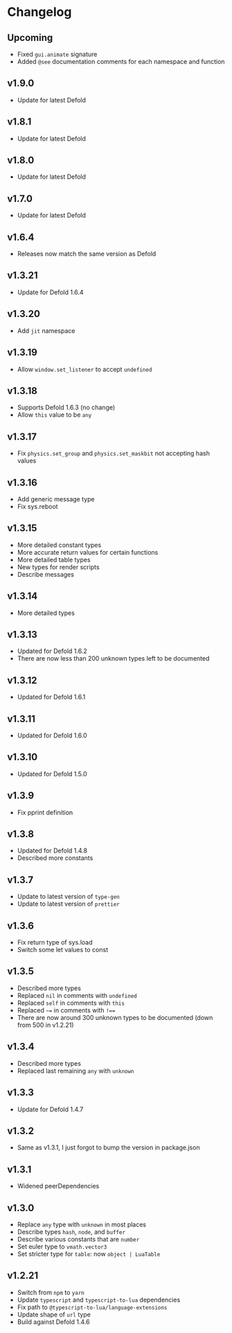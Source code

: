 # Changelog

## Upcoming

- Fixed `gui.animate` signature
- Added `@see` documentation comments for each namespace and function

## v1.9.0

- Update for latest Defold

## v1.8.1

- Update for latest Defold

## v1.8.0

- Update for latest Defold

## v1.7.0

- Update for latest Defold

## v1.6.4

- Releases now match the same version as Defold

## v1.3.21

- Update for Defold 1.6.4

## v1.3.20

- Add `jit` namespace

## v1.3.19

- Allow `window.set_listener` to accept `undefined`

## v1.3.18

- Supports Defold 1.6.3 (no change)
- Allow `this` value to be `any`

## v1.3.17

- Fix `physics.set_group` and `physics.set_maskbit` not accepting hash values

## v1.3.16

- Add generic message type
- Fix sys.reboot

## v1.3.15

- More detailed constant types
- More accurate return values for certain functions
- More detailed table types
- New types for render scripts
- Describe messages

## v1.3.14

- More detailed types

## v1.3.13

- Updated for Defold 1.6.2
- There are now less than 200 unknown types left to be documented

## v1.3.12

- Updated for Defold 1.6.1

## v1.3.11

- Updated for Defold 1.6.0

## v1.3.10

- Updated for Defold 1.5.0

## v1.3.9

- Fix pprint definition

## v1.3.8

- Updated for Defold 1.4.8
- Described more constants

## v1.3.7

- Update to latest version of `type-gen`
- Update to latest version of `prettier`

## v1.3.6

- Fix return type of sys.load
- Switch some let values to const

## v1.3.5

- Described more types
- Replaced `nil` in comments with `undefined`
- Replaced `self` in comments with `this`
- Replaced `~=` in comments with `!==`
- There are now around 300 unknown types to be documented (down from 500 in v1.2.21)

## v1.3.4

- Described more types
- Replaced last remaining `any` with `unknown`

## v1.3.3

- Update for Defold 1.4.7

## v1.3.2

- Same as v1.3.1, I just forgot to bump the version in package.json

## v1.3.1

- Widened peerDependencies

## v1.3.0

- Replace `any` type with `unknown` in most places
- Describe types `hash`, `node`, and `buffer`
- Describe various constants that are `number`
- Set euler type to `vmath.vector3`
- Set stricter type for `table`: now `object | LuaTable`

## v1.2.21

- Switch from `npm` to `yarn`
- Update `typescript` and `typescript-to-lua` dependencies
- Fix path to `@typescript-to-lua/language-extensions`
- Update shape of `url` type
- Build against Defold 1.4.6
